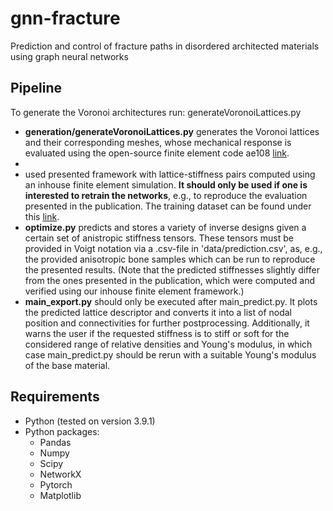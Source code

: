 # gnn-fracture
Prediction and control of fracture paths in disordered architected materials using graph neural networks

## Pipeline
To generate the Voronoi architectures run: generateVoronoiLattices.py

- **generation/generateVoronoiLattices.py** generates the Voronoi lattices and their corresponding meshes, whose mechanical response is evaluated using the open-source finite element code ae108 [link](https://www.ae108.ethz.ch).
- 
-   used presented framework with lattice-stiffness pairs computed using an inhouse finite element simulation. **It should only be used if one is interested to retrain the networks**, e.g., to reproduce the evaluation presented in the publication. The training dataset can be found under this [link](https://www.research-collection.ethz.ch/handle/20.500.11850/520254).
- **optimize.py** predicts and stores a variety of inverse designs given a certain set of anistropic stiffness tensors. These tensors must be provided in Voigt notation via a .csv-file in 'data/prediction.csv', as, e.g., the provided anisotropic bone samples which can be run to reproduce the presented results. (Note that the predicted stiffnesses slightly differ from the ones presented in the publication, which were computed and verified using our inhouse finite element framework.)
- **main_export.py** should only be executed after main_predict.py. It plots the predicted lattice descriptor and converts it into a list of nodal position and connectivities for further postprocessing. Additionally, it warns the user if the requested stiffness is to stiff or soft for the considered range of relative densities and Young's modulus, in which case main_predict.py should be rerun with a suitable Young's modulus of the base material.

## Requirements

- Python (tested on version 3.9.1)
- Python packages:
  - Pandas
  - Numpy
  - Scipy
  - NetworkX
  - Pytorch 
  - Matplotlib

